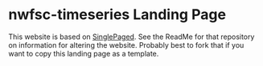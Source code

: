 nwfsc-timeseries Landing Page
======================

This website is based on [SinglePaged](https://github.com/t413/SinglePaged). See the ReadMe for that repository on information for altering the website. Probably best to fork that if you want to copy this landing page as a template.




